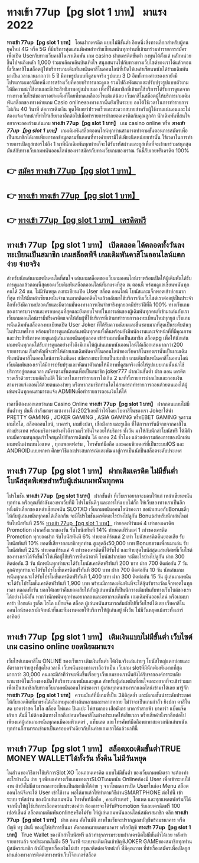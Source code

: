 # ทางเข้า 77up【pg slot 1 บาท】  มาแรง 2022

**ทางเข้า 77up【pg slot 1 บาท】** โอนฝากเครดิต แบบไม่มีขั้นต่ำ  อีกหนึ่งสิ่งทางเลือกสำหรับผู้คนยุคใหม่ 4G หรือ 5G ที่มีบริการสุดแสนพิเศษสำหรับเซียนพนันทุกท่านที่เข้ามาร่วมทำรายการสมัครเพื่อเปิด Userกับทางเว็บคาสิโนเราเดิมพัน เกม casino  ฝากเครดิตขั้นต่ำ ลงทุนได้ตั้งแต่ หลักหน่วยขึ้นไปจนถึงหลัก 1,000 ร่วมเพลิดเพลินบันเทิงใจ สนุกสนานไปกับทางทางเว็บไซต์ของเราได้แล้วตอนนี้เว็บคาสิโนสล็อตผู้ให้บริการเกมเดิมพันพนันคาสิโนออนไลน์ที่เปิดให้เหล่าเซียนพนันได้ร่วมเดิมพันมาเป็นเวลานานมากกว่า 5 ปี มีภาพรูปแบบที่ดูสมจจริง รูปแบบ 3 D
อีกทั้งทางค่ายของเรายังมี โปรแกรมเมอร์มือหนึ่งการสร้างเว็บที่คอยบริการและดูแล  รวมไปถึงพัฒนาและปรับปรุงรูปแบบตัวเกมให้มีความน่าใช้งานและมีประสิทธิภาพอยู่สม่ำเสมอ เพื่อที่ให้สมาชิกที่เข้ามาใช้บริการได้รับการดูแลจากทางทางเว็บไซต์ของเราอย่างเต็มที่โดยที่ขาดเหลืออะไรแม้แต่น้อย เว็บคาสิโนสล็อตผู้ให้บริการเกมเดิมพันสล็อตของทางค่ายเกม Casio onlineของทางเรานั้นยังเป็นระบบ ออโต้ใช้เวลาในการทำรายการไม่เกิน 40 วินาที ต่อการเติมเงิน พูดได้เลยว่าIรวดเร็วและสะดวกสบายสำหรับผู้ใช้งานแน่นอนและไม่ต้องแจ้งเจ้าหน้าที่ทำให้เสียเวลาอีกต่อไปเมื่อทำรายการฝากยอดเครดิตกับคุณลูกค้า
นักเดิมพันที่สนใจอยากจะลองร่วมเล่นเกม **ทางเข้า 77up【pg slot 1 บาท】** เกม casino online หรือ ***ทางเข้า 77up【pg slot 1 บาท】*** เกมเดิมพันสล็อตออนไลน์ทุกท่านสามารถทำตามขั้นตอนการสมัครเพื่อเป็นสมาชิกได้เลยเพียงกรอกข้อมูลตามขั้นตอนที่ทางค่ายเรามีให้เพียงนิดหน่อยเท่านั้น ใช้เวลาในการทำรายการเปิดยูสเซอร์ไม่ถึง 1 นาทีนักเดิมพันทุกท่านก็จะได้รับรหัสผ่านและยูสเพื่อที่จะเข้ามาร่วมสนุกสุดมันส์กับทางเว็บเกมพนันออนไลน์ของเราสมัครกับทางเว็บเกมของเราณ วันนี้รับเลยฟรีเครดิต 100%

## 👉 [สมัคร ทางเข้า 77up【pg slot 1 บาท】](https://archa888.com/)
## 👉 [ทางเข้า ทางเข้า 77up【pg slot 1 บาท】](https://archa888.com/)
## 👉 [ทางเข้า 77up【pg slot 1 บาท】 เครดิตฟรี](https://archa888.com/)

## ทางเข้า 77up【pg slot 1 บาท】 เปิดตลอด ได้ตลอดทั้งวันลงทะเบียนเป็นสมาชิก เกมสล็อตพีจี เกมเดิมพันคาสิโนออนไลน์แตกง่าย จ่ายจริง

สำหรับนักเล่นเกมพนันคนใดที่สนใจ เล่นเกมสล็อตของเว็บเกมออนไลน์เราพร้อมเปิดให้ผู้เดิมพันได้รับการดูแลแล้วตอนนี้สุดยอดเว็บเดิมพันสล็อตออนไลน์ที่มาแรงที่สุด ณ ตอนนี้ พร้อมดูแลเซียนพนันทุกคนได้ 24 ชม. ไม่มีวันหยุด ลงทะเบียนเปิด User สล็อต ออนไลน์ โบนัสและแจ็กพอตเข้าบ่อยมากที่สุด ทำให้มีเหล่าเซียนพนันจำนวนมากติดอกติดใจแล้วกลับมาใช้บริการกับเว็บไซต์เราต่ออยู่เป็นประจำ อีกทั้งยังมีความปลอดภัยและมีความมั่นคงทางการเงินจ่ายจริงทุกยอดมีประวัติที่ดี 100% ทางเว็บเกมของเราครบวงจรและครอบคลุมที่สุดและยังตอบโจทย์ในการเล่นของผู้เดิมพันทุกคนที่เข้ามาเล่นกับเรา
เว็บเกมออนไลน์เรามีฟรีเครดิตแจกให้กับผู้ที่ใช้บริการที่เข้ามาทำรายการลงทะเบียนใหม่ทุกยูส เว็บเกมพนันเดิมพันสล็อตลงทะเบียนเปิด User Joker ที่ได้รับความนิยมและชื่นชอบมากที่สุดเป็นระดับต้นๆในประเทศไทย พร้อมบริการดูแลนักเล่นพนันทุกคนทั้งคืนพร้อมยังมีพนักงานและเจ้าหน้าที่ที่มีคุณภาพและประสิทธิภาพคอยดูแลผู้เล่นเกมพนันอยู่ตลอด เข้าร่วมมาเพื่อเป็นสมาชิก สล็อตpg เพื่อให้นักเล่นเกมพนันทุกคนได้รับการดูแลอย่างทั่วถึงมีเกมให้ผู้เล่นเกมพนันออนไลน์ได้เลือกเล่นมากกว่า200 รายการเกม
สิ่งสำคัญที่จะทำให้ค่ายเกมเดิมพันคาสิโนออนไลน์ของเว็บคาสิโนของเรานั้นเป็นเกมเดิมพันพนันคาสิโนออนไลน์การเงินมั่นคง สมัครลงทะเบียนเป็นสมาชิก  เกมเดิมพันพนันคาสิโนออนไลน์เว็บเดิมพันของเราได้มีการปรับปรุงและพัฒนาตัวเกมให้มีภาพที่ดูสมจริงเพื่อให้รูปแบบเกมนั้นน่าใช้บริการอยู่ตลอดเวลา สมัครตามขั้นตอนเพื่อเป็นสมาชิก joker777 ฝากเงินขั้นต่ำ ฝาก ถอน เครดิตรวดเร็วด้วยระบบอัตโนมัติ ใช้เวลาในการทำรายการไม่เกิน 2 นาทีทั้งรายการฝากเงินและถอนเงินสามารถแจ้งถอนได้ด้วยตนเองง่ายๆ หรือหากสมาชิกท่านใดไม่สามารถทำรายการถอนด้วยตนเองได้ผู้เล่นพนันทุกคนสามารถแจ้ง ADMINเพื่อทำรายการถอนเงินให้ได้

เวลานี้ต้องบอกเลยว่าเกม  Casino Online **ทางเข้า 77up【pg slot 1 บาท】** ฝากถอนแบบไม่มีขั้นต่ำทรู มันนี่ กำลังมาแรงแซงทางโค้ง2021เลยก็ว่าได้โดยเว็บคาสิโนของเรา Jokerได้นำ PRETTY GAMING , JOKER GAMING , ASIA GAMING หรือEBET GAMING จุดรวมเกมไฮโล, สล็อตออนไลน์, บาคาร่า, เกมยิงปลา, เสือมังกร และรูเล็ต ที่ได้การการันตีจากจากคาสิโนต่างประเทศ พร้อมบริการอย่างทั่วถึงรวดเร็วทันใจคอยให้บริการ ทั้งวัน มาให้กับนักล่าโบนัสฟรี ได้มีตัวเกมมีความสนุกสุดเร้าใจสนุกไปกับการเดิมพัน ได้ ตลอด 24 ชั่วโมง แล้วแต่ความต้องการของนักเล่นเกมพนันผ่านบนไอแพด , ทุกแพลตฟอร์ม , โทรศัพท์มือถือ และคอมพิวเตอร์ที่เป็นระบบIOS และ ANDROIDแบบพกพา ศึกษาวิธีและประสบการณ์และพัฒนาสู่การเป็นนักปั่นสล็อตระดับประเทศ

## ทางเข้า 77up【pg slot 1 บาท】 ฝากเติมเครดิต ไม่มีขั้นต่ำ โบนัสสุดพิเศษสำหรับผู้เล่นเกมพนันทุกคน

โปรโมชั่น **ทางเข้า 77up【pg slot 1 บาท】** ฝากขั้นต่ำ ที่เว็บเราอยากจะมอบให้แก่  เหล่าเซียนพนันทุกท่าน หรือคุณที่กำลังมองหาเว็บที่มี โปรโมชั่นดีๆ และการให้แบบไม่กั๊ก ให้เว็บของทางเราเป็นอีกหนึ่งตัวเลือกของเหล่าเซียนพนัน SLOTXO เว็บเกมพนันออนไลน์ของเรา ขอนำเสนอกับBonusดีๆ ให้กับผู้เล่นพนันทุกคนได้เลือกกัน จะมีโปรโมชั่นเครดิตอะไรบ้างไปดูกัน
Bonusสำหรับนักเล่นใหม่ รับโบนัสทันที 25% [ทางเข้า 77up【pg slot 1 บาท】](https://archa888.com/) ทำยอดเทิร์นแค่ 4 เท่าของเครดิต
 Promotion ฝากครั้งแรกของวัน รับโบนัสทันที 14% ทำยอดเทิร์นแค่ 1 เท่าของเครดิต
 Promotion ทุกยอดฝาก รับโบนัสทันที 6% ทำยอดเทิร์นแค่ 2 เท่า
โบนัสเครดิตคืนยอดเสีย รับโบนัสทันที 10% ยอดที่เสียจากสมาชิกทุกท่าน สูงสุดถึง50,000 บาท
Bonusชวนเพื่อนมาเล่น รับโบนัสทันที 22% ทำยอดเทิร์นแค่ 4 เท่าของเครดิตที่ได้รับไป
และท้ายสุดโบนัสสุดแสนพิศษที่เว็บไซต์ของทางเราได้จัดขึ้นไว้ให้เพื่อผู้ใช้บริการที่หน้าตาดี โบนัสฝากบ่อย จะมีอะไรบ้างไปดูกัน
ฝาก 300 ติดต่อกัน 3 วัน นักพนันทุกท่านจะได้รับโบนัสเครดิตฟรีทันที 200 บาท
ฝาก 700 ติดต่อกัน 7 วัน ลูกค้าทุกท่านจะได้รับโปรโมชั่นเครดิตฟรีทันที 800 บาท
ฝาก 700 ติดต่อกัน 10 วัน นักเล่นเกมพนันทุกคนจะได้รับโปรโมชั่นเครดิตฟรีทันที 1,400 บาท
ฝาก 300 ติดต่อกัน 15 วัน ผู้เล่นเกมพนันจะได้รับโปรโมชั่นเครดิตฟรีทันที 1,900 บาท
พร้อมมีการลงเดิมพันที่จะได้ลุ้นรับรางวัลแจ็กพอตในทุกเวลา ตลอดทั้งวัน บอกได้เลยว่าคืนยอดเสียให้กับผู้เล่นพนันที่เป็นนักวางเดิมพันกับทางเว็บไซต์ของเราได้อย่างไม่มีอั้น หากว่านักพนันทุกท่านอยากลองและอยากจะเดิมพัน เกมเดิมพันออนไลน์ หรือเกมบาคาร่า ป๊อกเด้ง รูเล็ต ไฮโล แบ็กแจ๊ค สล็อต ผู้เล่นพนันสามารถสัมผัสไปที่เว็บไซต์ได้เลย เว็บคาสิโนออนไลน์ของเรามีเจ้าหน้าที่และทีมงานคอยให้บริการให้ผู้เล่นอยู่ ทั้งวัน ไม่มีวันหยุดแม้กระทั่งเสาร์อาทิตย์

## ทางเข้า 77up【pg slot 1 บาท】 เติมเงินแบบไม่มีขั้นต่ำ  เว็บไซต์เกม casino online ยอดนิยมมาแรง

เว็บไซต์เกมคาสิโน ONLINE ของเว็บเรา เติมเงินขั้นต่ำ ได้เงินจริงเล่นง่ายๆ โบนัสใหญ่แตกบ่อยและอัตราการจ่ายสูงที่สุดในเวลานี้ เว็บพนันของทางเราถือว่าเป็น เว็บเกม slotที่มีนักเดิมพันมากที่สุดมากกว่า 30,000 คนและมีถ้าทีว่าจะเพิ่มขึ้นเรื่อยๆ เว็บเกมของเรานั้นยังได้รับจากองค์กรระบดับนานาชาติในเรื่องของเปิดให้บริการเกมพนันและดูแล สำหรับผู้เล่นพนันที่สนใจและอยากที่จะเข้าร่วมมาเพื่อเป็นสมาชิกกับทางเว็บเกมพนันออนไลน์ของเรา ผู้เล่นทุกคนสามารถแอดไลน์เข้ามาได้เลย
	มารู้จัก **ทางเข้า 77up【pg slot 1 บาท】** ความมันส์ที่มีเกมที่เป็น 3มิติสุดล้ำ และมีเกมชั้นนำระดับประเทศให้กับยอดฮิตที่มาแรงได้เลือกหมุนอย่างล้นหลามและหลากหลาย  ไม่ว่าจะเป็นเกมกำถั่ว  ยิงปลา คาสิโนสด บาคาร่าสด ไฮโล สล็อต ไพ่แคง ปั่นแปะ ไพ่สามกอง เสือมังกร บาคาร่าสายฟ้า บาคาร่า แบ็คแจ๊ค เก้าเก ดัมมี่ ไม่ต้องเดินทางไกลถึงบ่อนหรือคาสิโนต่างประเทศให้เสียเวลา หรือเสียค่านั่งรถอีกต่อไป เพียงแค่ผู้เล่นเกมพนันทุกคนมีคอมพิวเตอร์ , แท็บเลต และโทรศัพท์มือถือพกพาสะดวกนักเล่นพนันทุกท่านก็สามารถเข้ามาเป็นครอบครัวเดียวกับในค่ายเกมเราได้แล้วนาทีนี้

## ทางเข้า 77up【pg slot 1 บาท】 สล็อตxoเติมขั้นต่ำTRUE MONEY WALLETได้ทั้งวัน ทั้งคืน ไม่มีวันหยุด

ในส่วนของวิธีการใช้บริการSlot XO โอนถอนเครดิต แบบไม่มีขั้นต่ำ ของเว็บเกมพนันเรา จะต้องทำอะไรบ้างนั้น ง่าย ๆ เพียงแค่ทางเว็บเกมของเราSLOTเกมพนัน Onlineต้องมี User เพื่อเข้าระบบใช้งาน ถ้ายังไม่มีสามารถลงทะเบียนเป็นสมาชิกได้ง่าย ๆ จากโหมดการเปิด Userในช่อง Menu สล็อตออนไลน์จึงจะได้ User เข้าใช้งาน พอได้มาแล้วให้ทำตามวิธีผ่านSMARTPHONE ต่อไปนี้
เข้าระบบ รหัสผ่าน  ของนักเล่นเกมพนัน โทรศัพท์มือถือ , คอมพิวเตอร์ , ไอแพด และทุกแพลตฟอร์มก็ได้
จากนั้นให้ผู้ใช้บริการเลือกความประสงค์ว่า ต้องการจะได้รับPromotion รับเลยเครดิตฟรี 100 เปอร์เซ็นต์ สล็อตเกมเดิมพันonlineหรือไม่รับ
ให้ผู้เล่นเกมพนันออนไลน์สมัครสมาชิก คลิก **ทางเข้า 77up【pg slot 1 บาท】** ฝาก ถอน  อัตโนมัติ ภาพในเว็บจะปรากฏเลขบัญชีพร้อมธนาคาร หรือบัญชี ทรู มันนี่ ของผู้ให้บริการขึ้นมา
คัดลอกหมายเลขธนาคาร หรือบัญชี **ทางเข้า 77up【pg slot 1 บาท】** True Wallet ของนักล่าโบนัสฟรี แล้วทำธุรกรรมระบบฝากเครดิตไม่มีขั้นต่ำได้เลย
หลังทำรายการแล้ว รอประมาณไม่ถึง 59 วินาที ระบบจะเติมเงินเข้าบัญชีJOKER GAMEของสมาชิกทุกท่านผู้สมัครสมาชิก
ถ้ามีปัญหาเรื่องเงินไม่เข้า กรุณาติดต่อเจ้าหน้าที่ ที่มีคุณภาพ ที่ทำเรื่องสมัครเพื่อเปิดยูสผ่านช่องทางการติดต่อทางหน้าเว็บโจ๊กเกอร์สล็อต


